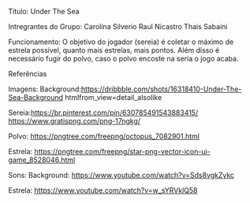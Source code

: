 Título: Under The Sea

Intregrantes do Grupo:
Carolina Silverio
Raul Nicastro
Thais Sabaini

Funcionamento:
O objetivo do jogador (sereia) é coletar o máximo de estrela possível, quanto mais estrelas, mais pontos. Além disso é necessário fugir do polvo, caso o polvo encoste na seria o jogo acaba. 

Referências

Imagens:
Background:https://dribbble.com/shots/16318410-Under-The-Sea-Background
htmlfrom_view=detail_alsolike

Sereia:https://br.pinterest.com/pin/630785491543883415/
https://www.gratispng.com/png-17ngkg/

Polvo: https://pngtree.com/freepng/octopus_7082901.html

Estrela: https://pngtree.com/freepng/star-png-vector-icon-ui-game_8528046.html

Sons:
Background: https://www.youtube.com/watch?v=Sds8vgkZykc

Estrela: https://www.youtube.com/watch?v=w_sYRVklQ58